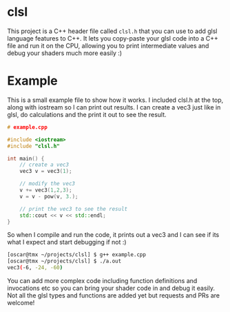 # clsl

This project is a C++ header file called `clsl.h` that you can use to add glsl language features to C++. It lets you copy-paste your glsl code into a C++ file and run it on the CPU, allowing you to print intermediate values and debug your shaders much more easily :)

# Example

This is a small example file to show how it works. I included clsl.h at the top, along with iostream so I can print out results. I can create a vec3 just like in glsl, do calculations and the print it out to see the result.

```C++
# example.cpp

#include <iostream>
#include "clsl.h"

int main() {
    // create a vec3
    vec3 v = vec3(1);

    // modify the vec3
    v += vec3(1,2,3);
    v = v - pow(v, 3.);

    // print the vec3 to see the result
    std::cout << v << std::endl;
}
```

So when I compile and run the code, it prints out a vec3 and I can see if its what I expect and start debugging if not :)

```bash
[oscar@tmx ~/projects/clsl] $ g++ example.cpp
[oscar@tmx ~/projects/clsl] $ ./a.out
vec3(-6, -24, -60)
```

You can add more complex code including function definitions and invocations etc so you can bring your shader code in and debug it easily. Not all the glsl types and functions are added yet but requests and PRs are welcome!
